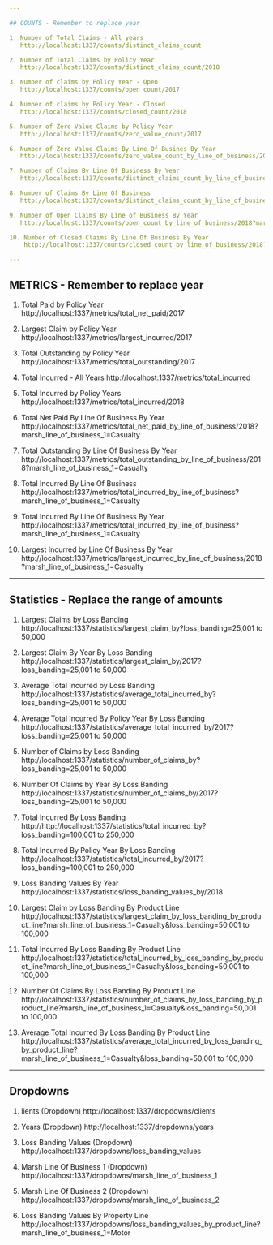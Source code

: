 ```yaml
---

## COUNTS - Remember to replace year

1. Number of Total Claims - All years
   http://localhost:1337/counts/distinct_claims_count

2. Number of Total Claims by Policy Year
   http://localhost:1337/counts/distinct_claims_count/2018

3. Number of claims by Policy Year - Open
   http://localhost:1337/counts/open_count/2017

4. Number of claims by Policy Year - Closed
   http://localhost:1337/counts/closed_count/2018

5. Number of Zero Value Claims by Policy Year
   http://localhost:1337/counts/zero_value_count/2017

6. Number of Zero Value Claims By Line Of Busines By Year
   http://localhost:1337/counts/zero_value_count_by_line_of_business/2017?marsh_line_of_business_1=Casualty

7. Number of Claims By Line Of Business By Year
   http://localhost:1337/counts/distinct_claims_count_by_line_of_business/2018?marsh_line_of_business_1=Casualty

8. Number of Claims By Line Of Business
   http://localhost:1337/counts/distinct_claims_count_by_line_of_business?marsh_line_of_business_1=Property

9. Number of Open Claims By Line of Business By Year
   http://localhost:1337/counts/open_count_by_line_of_business/2018?marsh_line_of_business_1=Casualty

10. Number of Closed Claims By Line Of Business By Year
    http://localhost:1337/counts/closed_count_by_line_of_business/2018?marsh_line_of_business_1=Casualty

---
```


## METRICS - Remember to replace year

1. Total Paid by Policy Year
   http://localhost:1337/metrics/total_net_paid/2017

2. Largest Claim by Policy Year
   http://localhost:1337/metrics/largest_incurred/2017

3. Total Outstanding by Policy Year
   http://localhost:1337/metrics/total_outstanding/2017

4. Total Incurred - All Years
   http://localhost:1337/metrics/total_incurred

5. Total Incurred by Policy Years
   http://localhost:1337/metrics/total_incurred/2018

6. Total Net Paid By Line Of Business By Year
   http://localhost:1337/metrics/total_net_paid_by_line_of_business/2018?marsh_line_of_business_1=Casualty

7. Total Outstanding By Line Of Business By Year
   http://localhost:1337/metrics/total_outstanding_by_line_of_business/2018?marsh_line_of_business_1=Casualty

8. Total Incurred By Line Of Business
   http://localhost:1337/metrics/total_incurred_by_line_of_business?marsh_line_of_business_1=Casualty

9. Total Incurred By Line Of Business By Year
   http://localhost:1337/metrics/total_incurred_by_line_of_business?marsh_line_of_business_1=Casualty

10. Largest Incurred by Line Of Business By Year
    http://localhost:1337/metrics/largest_incurred_by_line_of_business/2018?marsh_line_of_business_1=Casualty

---

## Statistics - Replace the range of amounts

1. Largest Claims by Loss Banding
   http://localhost:1337/statistics/largest_claim_by?loss_banding=25,001 to 50,000

2. Largest Claim By Year By Loss Banding
   http://localhost:1337/statistics/largest_claim_by/2017?loss_banding=25,001 to 50,000

3. Average Total Incurred by Loss Banding
   http://localhost:1337/statistics/average_total_incurred_by?loss_banding=25,001 to 50,000

4. Average Total Incurred By Policy Year By Loss Banding
   http://localhost:1337/statistics/average_total_incurred_by/2017?loss_banding=25,001 to 50,000

5. Number of Claims by Loss Banding
   http://localhost:1337/statistics/number_of_claims_by?loss_banding=25,001 to 50,000

6. Number Of Claims by Year By Loss Banding
   http://localhost:1337/statistics/number_of_claims_by/2017?loss_banding=25,001 to 50,000

7. Total Incurred By Loss Banding
   http://http://localhost:1337/statistics/total_incurred_by?loss_banding=100,001 to 250,000

8. Total Incurred By Policy Year By Loss Banding
   http://localhost:1337/statistics/total_incurred_by/2017?loss_banding=100,001 to 250,000

9. Loss Banding Values By Year
   http://localhost:1337/statistics/loss_banding_values_by/2018

10. Largest Claim by Loss Banding By Product Line
    http://localhost:1337/statistics/largest_claim_by_loss_banding_by_product_line?marsh_line_of_business_1=Casualty&loss_banding=50,001 to 100,000

11. Total Incurred By Loss Banding By Product Line
    http://localhost:1337/statistics/total_incurred_by_loss_banding_by_product_line?marsh_line_of_business_1=Casualty&loss_banding=50,001 to 100,000

12. Number Of Claims By Loss Banding By Product Line
    http://localhost:1337/statistics/number_of_claims_by_loss_banding_by_product_line?marsh_line_of_business_1=Casualty&loss_banding=50,001 to 100,000

13. Average Total Incurred By Loss Banding By Product Line
    http://localhost:1337/statistics/average_total_incurred_by_loss_banding_by_product_line?marsh_line_of_business_1=Casualty&loss_banding=50,001 to 100,000

---

## Dropdowns

1. lients (Dropdown)
   http://localhost:1337/dropdowns/clients

2. Years (Dropdown)
   http://localhost:1337/dropdowns/years

3. Loss Banding Values (Dropdown)
   http://localhost:1337/dropdowns/loss_banding_values

4. Marsh Line Of Business 1 (Dropdown)
   http://localhost:1337/dropdowns/marsh_line_of_business_1

5. Marsh Line Of Business 2 (Dropdown)
   http://localhost:1337/dropdowns/marsh_line_of_business_2

6. Loss Banding Values By Property Line
   http://localhost:1337/dropdowns/loss_banding_values_by_product_line?marsh_line_of_business_1=Motor
